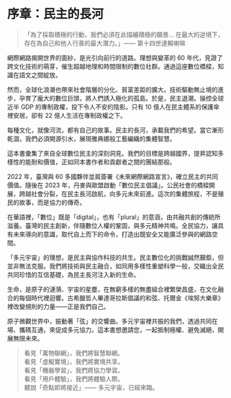 # 序章：民主的長河

> 「為了採取積極的行動，我們必須在此描繪積極的願景… 在最大的逆境下，存在為自己和他人行善的最大潛力。」—— 第十四世達賴喇嘛

網際網路揭開世界的面紗，是光引向前行的道路。理想與變革的 60 年代，見證了跨文化技術的萌芽，催生超越地理和時間限制的數位社群。通過這座數位橋樑，知識在語文之間綻放。

然而，全球化浪潮也帶來社會階層的分化、貧富差距的擴大。技術驅動無止境的進步，孕育了龐大的數位巨頭，將人們誘入極化的孤島。於是，民主退潮。操控全球近半 GDP 的專制政權，投下令人不安的陰影。只有 10 億人在民主體系的保護傘裡安居，卻有 22 億人生活在專制政權之下。

每種文化，就像河流，都有自己的故事。民主的長河，承載我們的希望。當它漸形乾涸，我們必須開源引水，展現雅典娜般工藝編織的集體智慧。

這本書彙集了來自全球數位民主的深刻洞見。我們的目標是跨越國界，提昇認知多樣性的能耐和價值，正如同本書作者和貢獻者之間的團結那般。

2022 年，臺灣與 60 多國夥伴並肩簽署《未來網際網路宣言》，確立民主的共同價值。隨後在 2023 年，丹麥與歐盟啟動「數位民主倡議」。公民社會的橋樑開展，跨越社會分裂，在民主長河啟航，向多元未來前進。這次的集體旅程，不是殖民的故事，而是協力的傳奇。

在華語裡，「數位」既是「digital」，也有「plural」的意涵，由共融共創的傳統所滋養。臺灣的民主創新，伴隨數位人權的鞏固，與多元精神共鳴。全民協力，讓具有未來導向的意識，取代自上而下的命令，打造出既安全又能廣泛參與的網路空間。

「多元宇宙」的理想，是民主與協作科技的共生。民主數位化的挑戰誠然艱鉅，但並非無法克服。我們將技術與民主融合，如同用多樣性重塑科學一般，交織出全民共同珍惜的互信基礎，為民主長河注入新的生命。

生命，是原子的漣漪、宇宙的星塵，在無窮多樣的無盡組合裡繁榮昌盛，在文化融合的每個時代裡迴響。古希臘哲人畢達哥拉斯倡議的和弦、托爾金《埃努大樂章》裡改變規則的力量——正是我們自己。

原子微觀世界中，振動著「弦」的交響曲。多元宇宙裡共振的我們，透過共同在場、攜碼互通，來促成多元協力。這本書想邀請您，一起抵制極權、避免滅絕，開展無限未來。

> 看見「萬物聯網」，我們將智慧聯網。<br>
> 看見「虛擬實境」，我們將實境共享。<br>
> 看見「機器學習」，我們將協力學習。<br>
> 看見「用戶體驗」，我們將體驗人際。<br>
> 聽說「奇點即將接近」—— 多元宇宙，已經來臨。<br>

